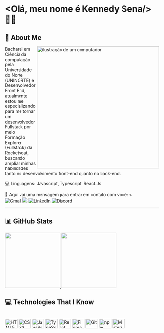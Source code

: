 # <Olá, meu nome é Kennedy Sena/> 👋🏻

## 📝 About Me

<img src="https://raw.githubusercontent.com/MicaelliMedeiros/micaellimedeiros/master/image/computer-illustration.png" alt="ilustração de um computador" min-width="400px" max-width="400px" width="400px" align="right">

<p align="left"> Bacharel em Ciência da computação pela Universidade do Norte (UNINORTE) e Desenvolvedor Front End, atualmente estou me especializando para me tornar um desenvolvedor Fullstack por meio Formação Explorer (Fullstack) da Rocketseat, buscando ampliar minhas habilidades tanto no desenvolvimento front-end quanto no back-end.<br>
</p>


<p align="left">
  💻 Linguagens: Javascript, Typescript, React.Js.
</p>

<p align="left">
  💌 Aqui vai uma mensagem para entrar em contato com você: ⤵️
  <br>
  <a href="mailto:kennedysena.dev@gmail.com">
    <img src="https://img.shields.io/badge/Gmail-%23333?style=for-the-badge&logo=gmail&logoColor=white" alt="Gmail">
  </a>
   <a href="https://instagram.com/kennedysena__" target="_blank"><img src="https://img.shields.io/badge/-Instagram-%23E4405F?style=for-the-badge&logo=instagram&logoColor=white" target="_blank"></a>
  <a href="https://www.linkedin.com/in/kennedy-sena-de-freitas" target="_blank">
    <img src="https://img.shields.io/badge/LinkedIn-%230077B5?style=for-the-badge&logo=linkedin&logoColor=white" alt="LinkedIn">
  </a>
  <a href="https://discord.com/channels/@me" target="_blank">
    <img src="https://img.shields.io/badge/Discord-7289DA?style=for-the-badge&logo=discord&logoColor=white" alt="Discord">
  </a>
</p>

---

## 📊 GitHub Stats
<div style="display: flex; gap: 20px; flex-wrap: wrap; align-items: center;">
  <a href="https://github.com/Kennedysena">
    <img height="180em" src="https://github-readme-stats.vercel.app/api?username=Kennedysena&show_icons=true&theme=tokyonight&include_all_commits=true&count_private=true" />
    <img height="180em" src="https://github-readme-stats.vercel.app/api/top-langs/?username=Kennedysena&layout=compact&langs_count=16&theme=tokyonight" />
  </a>
</div>

## 💻 Technologies That I Know
<div style="display: inline_block"><br>
  <img align="center" height="30" width="40" src="https://cdn.jsdelivr.net/gh/devicons/devicon/icons/html5/html5-original.svg" alt="HTML5">
  <img align="center" height="30" width="40" src="https://cdn.jsdelivr.net/gh/devicons/devicon/icons/css3/css3-original.svg" alt="CSS3">
  <img align="center" height="30" width="40" src="https://cdn.jsdelivr.net/gh/devicons/devicon/icons/javascript/javascript-original.svg" alt="JavaScript">
  <img align="center" height="30" width="40" src="https://cdn.jsdelivr.net/gh/devicons/devicon/icons/typescript/typescript-original.svg" alt="TypeScript">
  <img align="center" height="30" width="40" src="https://cdn.jsdelivr.net/gh/devicons/devicon/icons/react/react-original.svg" alt="React">
  <img align="center" height="30" width="40" src="https://cdn.jsdelivr.net/gh/devicons/devicon/icons/figma/figma-original.svg" alt="Figma">
  <img align="center" height="30" width="40" src="https://cdn.jsdelivr.net/gh/devicons/devicon/icons/git/git-original.svg" alt="Git">
  <img align="center" height="30" width="40" src="https://cdn.jsdelivr.net/gh/devicons/devicon/icons/npm/npm-original-wordmark.svg" alt="npm">
  <img align="center" height="30" width="40" src="https://cdn.jsdelivr.net/gh/devicons/devicon/icons/materialui/materialui-original.svg" alt="Material-UI">
</div>
